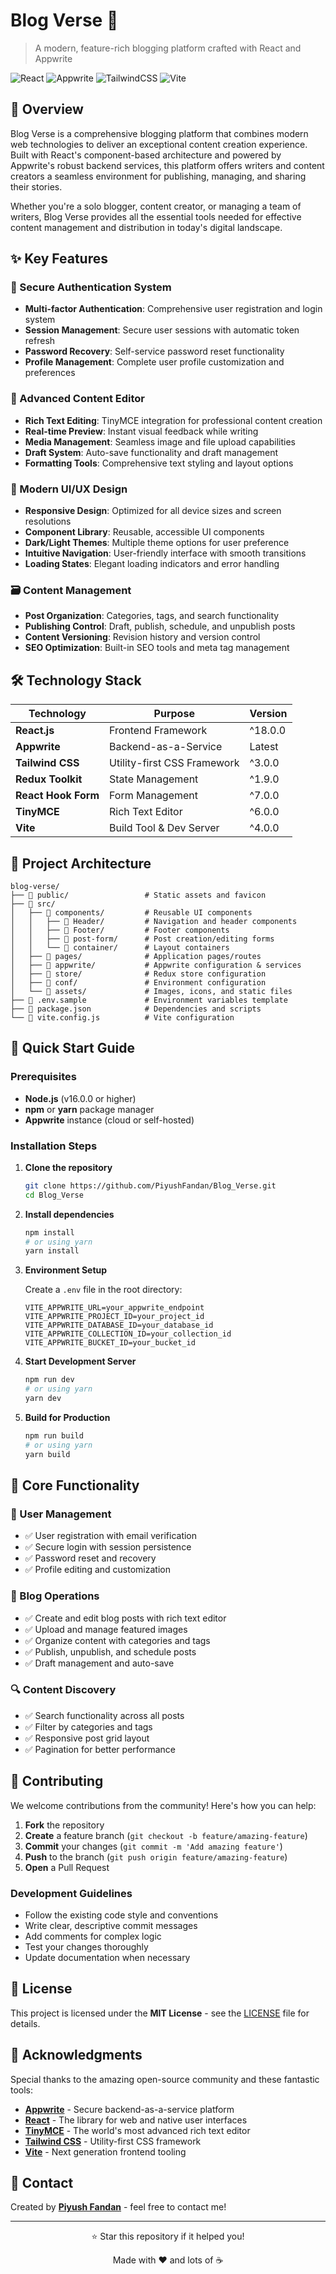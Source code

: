 # Blog Verse 📝

> A modern, feature-rich blogging platform crafted with React and Appwrite

![React](https://img.shields.io/badge/React-20232A?style=for-the-badge&logo=react&logoColor=61DAFB)
![Appwrite](https://img.shields.io/badge/Appwrite-FD366E?style=for-the-badge&logo=appwrite&logoColor=white)
![TailwindCSS](https://img.shields.io/badge/Tailwind_CSS-38B2AC?style=for-the-badge&logo=tailwind-css&logoColor=white)
![Vite](https://img.shields.io/badge/Vite-B73BFE?style=for-the-badge&logo=vite&logoColor=FFD62E)

## 🌟 Overview

Blog Verse is a comprehensive blogging platform that combines modern web technologies to deliver an exceptional content creation experience. Built with React's component-based architecture and powered by Appwrite's robust backend services, this platform offers writers and content creators a seamless environment for publishing, managing, and sharing their stories.

Whether you're a solo blogger, content creator, or managing a team of writers, Blog Verse provides all the essential tools needed for effective content management and distribution in today's digital landscape.

## ✨ Key Features

### 🔐 Secure Authentication System
- **Multi-factor Authentication**: Comprehensive user registration and login system
- **Session Management**: Secure user sessions with automatic token refresh
- **Password Recovery**: Self-service password reset functionality
- **Profile Management**: Complete user profile customization and preferences

### 📝 Advanced Content Editor
- **Rich Text Editing**: TinyMCE integration for professional content creation
- **Real-time Preview**: Instant visual feedback while writing
- **Media Management**: Seamless image and file upload capabilities
- **Draft System**: Auto-save functionality and draft management
- **Formatting Tools**: Comprehensive text styling and layout options

### 🎨 Modern UI/UX Design
- **Responsive Design**: Optimized for all device sizes and screen resolutions
- **Component Library**: Reusable, accessible UI components
- **Dark/Light Themes**: Multiple theme options for user preference
- **Intuitive Navigation**: User-friendly interface with smooth transitions
- **Loading States**: Elegant loading indicators and error handling

### 🗃️ Content Management
- **Post Organization**: Categories, tags, and search functionality
- **Publishing Control**: Draft, publish, schedule, and unpublish posts
- **Content Versioning**: Revision history and version control
- **SEO Optimization**: Built-in SEO tools and meta tag management

## 🛠️ Technology Stack

| Technology | Purpose | Version |
|------------|---------|---------|
| **React.js** | Frontend Framework | ^18.0.0 |
| **Appwrite** | Backend-as-a-Service | Latest |
| **Tailwind CSS** | Utility-first CSS Framework | ^3.0.0 |
| **Redux Toolkit** | State Management | ^1.9.0 |
| **React Hook Form** | Form Management | ^7.0.0 |
| **TinyMCE** | Rich Text Editor | ^6.0.0 |
| **Vite** | Build Tool & Dev Server | ^4.0.0 |

## 📁 Project Architecture

```
blog-verse/
├── 📁 public/                 # Static assets and favicon
├── 📁 src/
│   ├── 📁 components/         # Reusable UI components
│   │   ├── 📁 Header/         # Navigation and header components
│   │   ├── 📁 Footer/         # Footer components
│   │   ├── 📁 post-form/      # Post creation/editing forms
│   │   └── 📁 container/      # Layout containers
│   ├── 📁 pages/              # Application pages/routes
│   ├── 📁 appwrite/           # Appwrite configuration & services
│   ├── 📁 store/              # Redux store configuration
│   ├── 📁 conf/               # Environment configuration
│   └── 📁 assets/             # Images, icons, and static files
├── 📄 .env.sample             # Environment variables template
├── 📄 package.json            # Dependencies and scripts
└── 📄 vite.config.js          # Vite configuration
```

## 🚀 Quick Start Guide

### Prerequisites
- **Node.js** (v16.0.0 or higher)
- **npm** or **yarn** package manager
- **Appwrite** instance (cloud or self-hosted)

### Installation Steps

1. **Clone the repository**
   ```bash
   git clone https://github.com/PiyushFandan/Blog_Verse.git
   cd Blog_Verse
   ```

2. **Install dependencies**
   ```bash
   npm install
   # or using yarn
   yarn install
   ```

3. **Environment Setup**
   
   Create a `.env` file in the root directory:
   ```env
   VITE_APPWRITE_URL=your_appwrite_endpoint
   VITE_APPWRITE_PROJECT_ID=your_project_id
   VITE_APPWRITE_DATABASE_ID=your_database_id
   VITE_APPWRITE_COLLECTION_ID=your_collection_id
   VITE_APPWRITE_BUCKET_ID=your_bucket_id
   ```

4. **Start Development Server**
   ```bash
   npm run dev
   # or using yarn
   yarn dev
   ```

5. **Build for Production**
   ```bash
   npm run build
   # or using yarn
   yarn build
   ```

## 🎯 Core Functionality

### 👤 User Management
- ✅ User registration with email verification
- ✅ Secure login with session persistence
- ✅ Password reset and recovery
- ✅ Profile editing and customization

### 📄 Blog Operations
- ✅ Create and edit blog posts with rich text editor
- ✅ Upload and manage featured images
- ✅ Organize content with categories and tags
- ✅ Publish, unpublish, and schedule posts
- ✅ Draft management and auto-save

### 🔍 Content Discovery
- ✅ Search functionality across all posts
- ✅ Filter by categories and tags
- ✅ Responsive post grid layout
- ✅ Pagination for better performance

## 🤝 Contributing

We welcome contributions from the community! Here's how you can help:

1. **Fork** the repository
2. **Create** a feature branch (`git checkout -b feature/amazing-feature`)
3. **Commit** your changes (`git commit -m 'Add amazing feature'`)
4. **Push** to the branch (`git push origin feature/amazing-feature`)
5. **Open** a Pull Request

### Development Guidelines
- Follow the existing code style and conventions
- Write clear, descriptive commit messages
- Add comments for complex logic
- Test your changes thoroughly
- Update documentation when necessary

## 📝 License

This project is licensed under the **MIT License** - see the [LICENSE](LICENSE) file for details.

## 🙏 Acknowledgments

Special thanks to the amazing open-source community and these fantastic tools:

- [**Appwrite**](https://appwrite.io) - Secure backend-as-a-service platform
- [**React**](https://reactjs.org) - The library for web and native user interfaces
- [**TinyMCE**](https://www.tiny.cloud) - The world's most advanced rich text editor
- [**Tailwind CSS**](https://tailwindcss.com) - Utility-first CSS framework
- [**Vite**](https://vitejs.dev) - Next generation frontend tooling

## 📧 Contact

Created by [**Piyush Fandan**](https://github.com/PiyushFandan) - feel free to contact me!

---

<div align="center">
  <p>⭐ Star this repository if it helped you!</p>
  <p>Made with ❤️ and lots of ☕</p>
</div>
